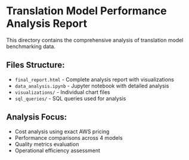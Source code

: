# Translation Model Performance Analysis Report

This directory contains the comprehensive analysis of translation model benchmarking data.

## Files Structure:
- `final_report.html` - Complete analysis report with visualizations
- `data_analysis.ipynb` - Jupyter notebook with detailed analysis
- `visualizations/` - Individual chart files
- `sql_queries/` - SQL queries used for analysis

## Analysis Focus:
- Cost analysis using exact AWS pricing
- Performance comparisons across 4 models
- Quality metrics evaluation
- Operational efficiency assessment